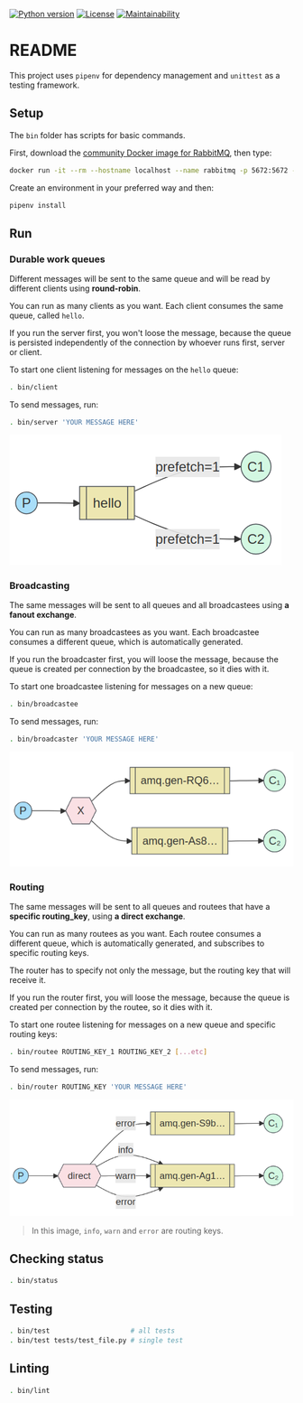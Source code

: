 [![Python version](https://badgen.net/badge/python/3.10/yellow)](Pipfile)
[![License](https://img.shields.io/github/license/octopusinvitro/bunny)](https://github.com/octopusinvitro/bunny/blob/main/LICENSE.md)
[![Maintainability](https://api.codeclimate.com/v1/badges/0252c4822ca6da42bc60/maintainability)](https://codeclimate.com/github/octopusinvitro/bunny/maintainability)


# README

This project uses `pipenv` for dependency management and `unittest` as a testing framework.


## Setup

The `bin` folder has scripts for basic commands.

First, download the [community Docker image for RabbitMQ](https://hub.docker.com/_/rabbitmq/), then type:

```sh
docker run -it --rm --hostname localhost --name rabbitmq -p 5672:5672 -p 15672:15672 rabbitmq:latest
```

Create an environment in your preferred way and then:

```sh
pipenv install
```


## Run

### Durable work queues

Different messages will be sent to the same queue and will be read by different clients using **round-robin**.

You can run as many clients as you want. Each client consumes the same queue, called `hello`.

If you run the server first, you won't loose the message, because the queue is persisted independently of the connection by whoever runs first, server or client.

To start one client listening for messages on the `hello` queue:

```sh
. bin/client
```

To send messages, run:

```sh
. bin/server 'YOUR MESSAGE HERE'
```

![Diagram of the work queues architecture](images/work-queues.png)


### Broadcasting

The same messages will be sent to all queues and all broadcastees using **a fanout exchange**.

You can run as many broadcastees as you want. Each broadcastee consumes a different queue, which is automatically generated.

If you run the broadcaster first, you will loose the message, because the queue is created per connection by the broadcastee, so it dies with it.

To start one broadcastee listening for messages on a new queue:

```sh
. bin/broadcastee
```

To send messages, run:

```sh
. bin/broadcaster 'YOUR MESSAGE HERE'
```

![Diagram of the broadcasting architecture](images/broadcasting.png)


### Routing

The same messages will be sent to all queues and routees that have a **specific routing_key**, using **a direct exchange**.

You can run as many routees as you want. Each routee consumes a different queue, which is automatically generated, and subscribes to specific routing keys.

The router has to specify not only the message, but the routing key that will receive it.

If you run the router first, you will loose the message, because the queue is created per connection by the routee, so it dies with it.

To start one routee listening for messages on a new queue and specific routing keys:

```sh
. bin/routee ROUTING_KEY_1 ROUTING_KEY_2 [...etc]
```

To send messages, run:

```sh
. bin/router ROUTING_KEY 'YOUR MESSAGE HERE'
```

![Diagram of the routing architecture](images/routing.png)
> In this image, `info`, `warn` and `error` are routing keys.


## Checking status

```sh
. bin/status
```


## Testing

```sh
. bin/test                    # all tests
. bin/test tests/test_file.py # single test
```


## Linting

```sh
. bin/lint
```
